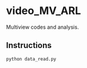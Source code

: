 # video_MV_ARL

Multiview codes and analysis. 


## Instructions

```python
python data_read.py
```
